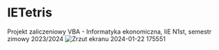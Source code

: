 # IETetris
Projekt zaliczeniowy VBA - Informatyka ekonomiczna, IiE N1st, semestr zimowy 2023/2024
![Zrzut ekranu 2024-01-22 175551](https://github.com/pietruszkajacek/IETetris/assets/9212855/12c65395-6ce0-474d-b7ce-2d54d2ed9666)
